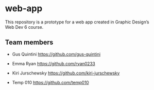 # web-app

This repository is a prototype for a web app created in Graphic Design’s Web Dev 6 course.

## Team members

- Gus Quintini <https://github.com/gus-quintini>

- Emma Ryan <https://github.com/ryan0233>

- Kiri Jurschewsky <https://github.com/kiri-jurschewsky>

- Temp 010 <https://github.com/temp010>
